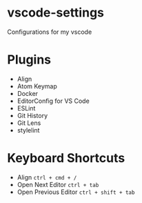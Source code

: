 # vscode-settings
Configurations for my vscode

# Plugins
- Align
- Atom Keymap
- Docker
- EditorConfig for VS Code
- ESLint
- Git History
- Git Lens
- stylelint

# Keyboard Shortcuts
- Align `ctrl + cmd + /`
- Open Next Editor `ctrl + tab`
- Open Previous Editor `ctrl + shift + tab`
